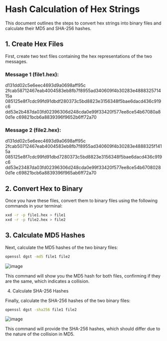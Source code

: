 # Hash Calculation of Hex Strings

This document outlines the steps to convert hex strings into binary files and calculate their MD5 and SHA-256 hashes.

## 1. Create Hex Files

First, create two text files containing the hex representations of the two messages.

### Message 1 (file1.hex):

d131dd02c5e6eec4693d9a0698aff95c 2fcab58712467eab4004583eb8fb7f8955ad340609f4b30283e488832571415a 085125e8f7cdc99fd91dbdf280373c5bd8823e3156348f5bae6dacd436c919c6 dd53e2b487da03fd02396306d248cda0e99f33420f577ee8ce54b67080a80d1e c69821bcb6a8839396f9652b6ff72a70

### Message 2 (file2.hex):

d131dd02c5e6eec4693d9a0698aff95c 2fcab50712467eab4004583eb8fb7f8955ad340609f4b30283e4888325f1415a 085125e8f7cdc99fd91dbd7280373c5bd8823e3156348f5bae6dacd436c919c6 dd53e23487da03fd02396306d248cda0e99f33420f577ee8ce54b67080280d1e c69821bcb6a8839396f965ab6ff72a70

## 2. Convert Hex to Binary

Once you have these files, convert them to binary files using the following commands in your terminal:

```bash
xxd -r -p file1.hex > file1
xxd -r -p file2.hex > file2
```

## 3. Calculate MD5 Hashes

Next, calculate the MD5 hashes of the two binary files:

```bash
openssl dgst -md5 file1 file2
```

![image](https://github.com/user-attachments/assets/c0c68819-44a6-494d-b7de-1ed6fd0635b0)

This command will show you the MD5 hash for both files, confirming if they are the same, which indicates a collision.

4. Calculate SHA-256 Hashes

Finally, calculate the SHA-256 hashes of the two binary files:

```bash
openssl dgst -sha256 file1 file2
```

![image](https://github.com/user-attachments/assets/d83e81df-bb13-4216-8995-27d920414f1b)

This command will provide the SHA-256 hashes, which should differ due to the nature of the collision in MD5.
